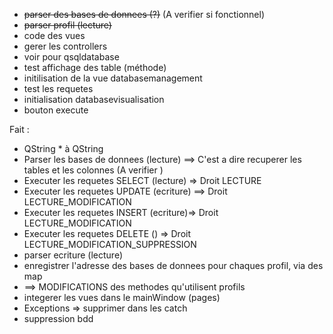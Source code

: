 - ~~parser des bases de donnees (?)~~ (A verifier si fonctionnel)
- ~~parser profil (lecture)~~
- code des vues
- gerer les controllers
- voir pour qsqldatabase
- test affichage des table (méthode)
- initilisation de la vue databasemanagement
- test les requetes
- initialisation databasevisualisation
- bouton execute

Fait :
- QString * à QString
- Parser les bases de donnees (lecture) ==> C'est a dire recuperer les tables et les colonnes (A verifier )
- Executer les requetes SELECT (lecture) => Droit LECTURE
- Executer les requetes UPDATE (ecriture) ==> Droit LECTURE_MODIFICATION
- Executer les requetes INSERT (ecriture)=> Droit LECTURE_MODIFICATION
- Executer les requetes DELETE () => Droit LECTURE_MODIFICATION_SUPPRESSION
- parser ecriture (lecture)
- enregistrer l'adresse des bases de donnees pour chaques profil, via des map
- ==> MODIFICATIONS des methodes qu'utilisent profils
- integerer les vues dans le mainWindow (pages)
- Exceptions => supprimer dans les catch
- suppression bdd